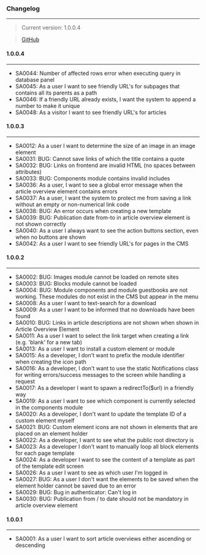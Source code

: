 ### Changelog
***
> Current version: 1.0.0.4

> [GitHub](https://github.com/jimpouwels/site_administrator)

#### 1.0.0.4
***
* SA0044: Number of affected rows error when executing query in database panel
* SA0045: As a user I want to see friendly URL's for subpages that contains all its parents as a path
* SA0046: If a friendly URL already exists, I want the system to append a number to make it unique
* SA0048: As a visitor I want to see friendly URL's for articles

#### 1.0.0.3
***
* SA0012: As a user I want to determine the size of an image in an image element
* SA0031: BUG: Cannot save links of which the title contains a quote
* SA0032: BUG: Links on frontend are invalid HTML (no spaces between attributes)
* SA0033: BUG: Components module contains invalid includes
* SA0036: As a user, I want to see a global error message when the article overview element contains errors
* SA0037: As a user, I want the system to protect me from saving a link without an empty or non-numerical link code
* SA0038: BUG: An error occurs when creating a new template
* SA0039: BUG: Publication date from-to in article overview element is not shown correctly
* SA0040: As a user I always want to see the action buttons section, even when no buttons are shown
* SA0042: As a user I want to see friendly URL's for pages in the CMS


#### 1.0.0.2
***
* SA0002: BUG: Images module cannot be loaded on remote sites
* SA0003: BUG: Blocks module cannot be loaded
* SA0004: BUG: Module components and module guestbooks are not working. These modules do not exist in the CMS but appear in the menu
* SA0008: As a user I want to text-search for a download
* SA0009: As a user I want to be informed that no downloads have been found
* SA0010: BUG: Links in article descriptions are not shown when shown in Article Overview Element
* SA0011: As a user I want to select the link target when creating a link (e.g. 'blank' for a new tab)
* SA0013: As a user I want to install a custom element or module
* SA0015: As a developer, I don't want to prefix the module identifier when creating the icon path
* SA0016: As a developer, I don't want to use the static Notifications class for writing errors/success messages to the screen while handling a request
* SA0017: As a developer I want to spawn a redirectTo($url) in a friendly way
* SA0019: As a user I want to see which component is currently selected in the components module
* SA0020: As a developer, I don't want to update the template ID of a custom element myself
* SA0021: BUG: Custom element icons are not shown in elements that are placed on an element holder
* SA0022: As a developer, I want to see what the public root directory is
* SA0023: As a developer I don't want to manually loop all block elements for each page template
* SA0024: As a developer I want to see the content of a template as part of the template edit screen
* SA0026: As a user I want to see as which user I'm logged in
* SA0027: BUG: As a user I don't want the elements to be saved when the element holder cannot be saved due to an error
* SA0029: BUG: Bug in authenticator: Can't log in
* SA0030: BUG: Publication from / to date should not be mandatory in article overview element


#### 1.0.0.1
***
* SA0001: As a user I want to sort article overviews either ascending or descending
